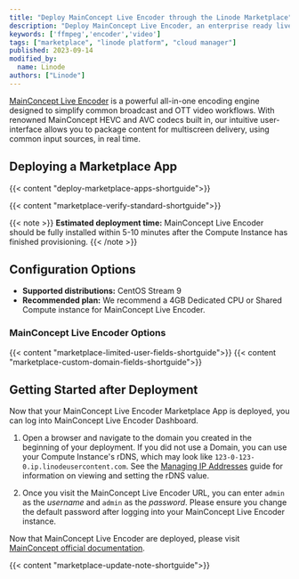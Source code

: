 ```yaml
---
title: "Deploy MainConcept Live Encoder through the Linode Marketplace"
description: "Deploy MainConcept Live Encoder, an enterprise ready live encoder, on a Linode Compute Instance.'"
keywords: ['ffmpeg','encoder','video']
tags: ["marketplace", "linode platform", "cloud manager"]
published: 2023-09-14
modified_by:
  name: Linode
authors: ["Linode"]
---
```


[MainConcept Live Encoder](https://www.mainconcept.com/live-encoder) is a powerful all-in-one encoding engine designed to simplify common broadcast and OTT video workflows. With renowned MainConcept HEVC and AVC codecs built in, our intuitive user-interface allows you to package content for multiscreen delivery, using common input sources, in real time.

## Deploying a Marketplace App

{{< content "deploy-marketplace-apps-shortguide">}}

{{< content "marketplace-verify-standard-shortguide">}}

{{< note >}}
**Estimated deployment time:** MainConcept Live Encoder should be fully installed within 5-10 minutes after the Compute Instance has finished provisioning.
{{< /note >}}

## Configuration Options

- **Supported distributions:** CentOS Stream 9
- **Recommended plan:** We recommend a 4GB Dedicated CPU or Shared Compute instance for MainConcept Live Encoder.

### MainConcept Live Encoder Options

{{< content "marketplace-limited-user-fields-shortguide">}}
{{< content "marketplace-custom-domain-fields-shortguide">}}

## Getting Started after Deployment

Now that your MainConcept Live Encoder Marketplace App is deployed, you can log into MainConcept Live Encoder Dashboard.

1. Open a browser and navigate to the domain you created in the beginning of your deployment. If you did not use a Domain, you can use your Compute Instance's rDNS, which may look like `123-0-123-0.ip.linodeusercontent.com`. See the [Managing IP Addresses](/docs/guides/managing-ip-addresses/) guide for information on viewing and setting the rDNS value.

1. Once you visit the MainConcept Live Encoder URL, you can enter `admin` as the *username* and `admin` as the *password*. Please ensure you change the default password after logging into your MainConcept Live Encoder instance.

Now that MainConcept Live Encoder are deployed, please visit [MainConcept official documentation](https://www.mainconcept.com/live-encoder). 

{{< content "marketplace-update-note-shortguide">}}